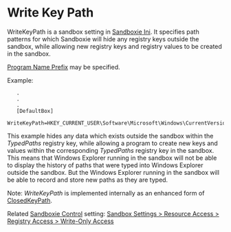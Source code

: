 # Write Key Path

WriteKeyPath is a sandbox setting in [Sandboxie Ini](SandboxieIni.md). It specifies path patterns for which Sandboxie will hide any registry keys outside the sandbox, while allowing new registry keys and registry values to be created in the sandbox.

[Program Name Prefix](ProgramNamePrefix.md) may be specified.

Example:
```
   .
   .
   .
   [DefaultBox]
   WriteKeyPath=HKEY_CURRENT_USER\Software\Microsoft\Windows\CurrentVersion\Explorer\TypedPaths
```


This example hides any data which exists outside the sandbox within the _TypedPaths_ registry key, while allowing a program to create new keys and values within the corresponding _TypedPaths_ registry key in the sandbox. This means that Windows Explorer running in the sandbox will not be able to display the history of paths that were typed into Windows Explorer outside the sandbox. But the Windows Explorer running in the sandbox will be able to record and store new paths as they are typed.

Note: _WriteKeyPath_ is implemented internally as an enhanced form of [ClosedKeyPath](ClosedKeyPath.md).

Related [Sandboxie Control](SandboxieControl.md) setting: [Sandbox Settings > Resource Access > Registry Access > Write-Only Access](ResourceAccessSettings.md#registry-access--write-only-access)
